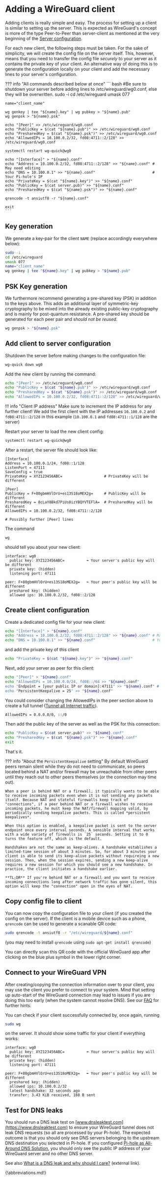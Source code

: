 # Adding a WireGuard client

Adding clients is really simple and easy. The process for setting up a client is similar to setting up the server. This is expected as WireGuard's concept is more of the type Peer-to-Peer than server-client as mentioned at the very beginning of the [Server configuration](server.md).

For each new client, the following steps must be taken. For the sake of simplicity, we will create the config file on the server itself. This, however, means that you need to transfer the config file *securely* to your server as it contains the private key of your client. An alternative way of doing this is to generate the configuration locally on your client and add the necessary lines to your server's configuration.

<!-- markdownlint-disable code-block-style -->

??? info "All commands described below at once"
    ``` bash
    #Be sure to shutdown your server before adding lines to /etc/wireguard/wg0.conf, else they will be overwritten.
    sudo -i
    cd /etc/wireguard
    umask 077

    name="client_name"

    wg genkey | tee "${name}.key" | wg pubkey > "${name}.pub"
    wg genpsk > "${name}.psk"

    echo "[Peer]" >> /etc/wireguard/wg0.conf
    echo "PublicKey = $(cat "${name}.pub")" >> /etc/wireguard/wg0.conf
    echo "PresharedKey = $(cat "${name}.psk")" >> /etc/wireguard/wg0.conf
    echo "AllowedIPs = 10.100.0.2/32, fd08:4711::2/128" >> /etc/wireguard/wg0.conf

    systemctl restart wg-quick@wg0

    echo "[Interface]" > "${name}.conf"
    echo "Address = 10.100.0.2/32, fd08:4711::2/128" >> "${name}.conf" # May need editing
    echo "DNS = 10.100.0.1" >> "${name}.conf"                          # Your Pi-hole's IP
    echo "PrivateKey = $(cat "${name}.key")" >> "${name}.conf"
    echo "PublicKey = $(cat server.pub)" >> "${name}.conf"
    echo "PresharedKey = $(cat "${name}.psk")" >> "${name}.conf"

    qrencode -t ansiutf8 -r "${name}.conf"

    exit
    ```
<!-- markdownlint-disable code-block-style -->

## Key generation

We generate a key-pair for the client `NAME` (replace accordingly everywhere below):

``` bash
sudo -i
cd /etc/wireguard
umask 077
name="client_name"
wg genkey | tee "${name}.key" | wg pubkey > "${name}.pub"
```

## PSK Key generation

We furthermore recommend generating a pre-shared key (PSK) in addition to the keys above. This adds an additional layer of symmetric-key cryptography to be mixed into the already existing public-key cryptography and is mainly for post-quantum resistance. A pre-shared key should be generated for each peer pair and *should not be reused*.

``` bash
wg genpsk > "${name}.psk"
```

## Add client to server configuration

Shutdown the server before making changes to the configuration file:

``` bash
wg-quick down wg0
```

Add the new client by running the command:

``` bash
echo "[Peer]" >> /etc/wireguard/wg0.conf
echo "PublicKey = $(cat "${name}.pub")" >> /etc/wireguard/wg0.conf
echo "PresharedKey = $(cat "${name}.psk")" >> /etc/wireguard/wg0.conf
echo "AllowedIPs = 10.100.0.2/32, fd08:4711::2/128" >> /etc/wireguard/wg0.conf
```

<!-- markdownlint-disable code-block-style -->
!!! info "Client IP address"
    Make sure to increment the IP address for any further client! We add the first client with the IP addresses `10.100.0.2` and `fd08:4711::2/128` in this example (`10.100.0.1` and `fd08:4711::1/128` are the server)
<!-- markdownlint-disable code-block-style -->

Restart your server to load the new client config:

``` bash
systemctl restart wg-quick@wg0
```

After a restart, the server file should look like:

``` plain
[Interface]
Address = 10.100.0.1/24, fd08::1/128
ListenPort = 47111
SaveConfig = true
PrivateKey = XYZ123456ABC=                   # PrivateKey will be different

[Peer]
PublicKey = F+80gbmHVlOrU+es13S18oMEX2g=     # PublicKey will be different
PresharedKey = 8cLaY8Bkd7PiUs0izYBQYVTEFlA=  # PresharedKey will be different
AllowedIPs = 10.100.0.2/32, fd08:4711::2/128

# Possibly further [Peer] lines
```

The command

``` bash
wg
```

should tell you about your new client:

``` plain
interface: wg0
  public key: XYZ123456ABC=          ⬅ Your server's public key will be different
  private key: (hidden)
  listening port: 47111

peer: F+80gbmHVlOrU+es13S18oMEX2g=   ⬅ Your peer's public key will be different
  preshared key: (hidden)
  allowed ips: 10.100.0.2/32, fd08::2/128
```

## Create client configuration

Create a dedicated config file for your new client:

``` bash
echo "[Interface]" > "${name}.conf"
echo "Address = 10.100.0.2/32, fd08:4711::2/128" >> "${name}.conf" # May need editing
echo "DNS = 10.100.0.1" >> "${name}.conf"                          # Your Pi-hole's IP
```

and add the private key of this client

``` bash
echo "PrivateKey = $(cat "${name}.key")" >> "${name}.conf"
```

Next, add your server as peer for this client:

``` bash
echo "[Peer]" > "${name}.conf"
echo "AllowedIPs = 10.100.0.0/24, fd08::/64 >> "${name}.conf"
echo "Endpoint = [your public IP or domain]:47111" >> "${name}.conf" # May need editing
echo "PersistentKeepalive = 25" >> "${name}.conf"
```

You could consider changing the AllowedIPs in the peer section above to create a full tunnel ([Tunnel all Internet traffic](route-everything.md)).

```bash
AllowedIPs = 0.0.0.0/0, ::/0
```

Then add the public key of the server as well as the PSK for this connection:

``` bash
echo "PublicKey = $(cat server.pub)" >> "${name}.conf"
echo "PresharedKey = $(cat "${name}.psk")" >> "${name}.conf"
exit
```

That's it.

<!-- markdownlint-disable code-block-style -->
??? info "About the `PersistentKeepalive` setting"
    By default WireGuard peers remain silent while they do not need to communicate, so peers located behind a NAT and/or firewall may be unreachable from other peers until they reach out to other peers themselves (or the connection may time out).

    When a peer is behind NAT or a firewall, it typically wants to be able to receive incoming packets even when it is not sending any packets itself. Because NAT and stateful firewalls keep track of "connections", if a peer behind NAT or a firewall wishes to receive incoming packets, he must keep the NAT/firewall mapping valid, by periodically sending keepalive packets. This is called *persistent keepalives*.

    When this option is enabled, a keepalive packet is sent to the server endpoint once every interval seconds. A sensible interval that works with a wide variety of firewalls is `25` seconds. Setting it to 0 turns the feature off, which is the default.

    Handshakes are not the same as keep-alives. A handshake establishes a limited-time session of about 3 minutes. So, for about 3 minutes your client is able to send its keep-alive packets without requireing a new session. Then, when the session expires, sending a new keep-alive requires a new session for which you should see a new handshake. In practice, the client initiates a handshake earlier.

    **TL;DR** If you're behind NAT or a firewall and you want to receive incoming connections long after network traffic has gone silent, this option will keep the "connection" open in the eyes of NAT.
<!-- markdownlint-disable code-block-style -->

## Copy config file to client

You can now copy the configuration file to your client (if you created the config on the server). If the client is a mobile device such as a phone, `qrencode` can be used to generate a scanable QR code:

``` bash
sudo qrencode -t ansiutf8 -r "/etc/wireguard/${name}.conf"
```

(you may need to install `qrencode` using `sudo apt-get install qrencode`)

You can directly scan this QR code with the official WireGuard app after clicking on the blue plus symbol in the lower right corner.

## Connect to your WireGuard VPN

After creating/copying the connection information over to your client, you may use the client you prefer to connect to your system. Mind that setting up auto-start of the WireGuard connection may lead to issues if you are doing this too early (when the system cannot resolve DNS). See our [FAQ](faq.md) for further hints.

You can check if your client successfully connected by, once again, running

``` bash
sudo wg
```

on the server. It should show some traffic for your client if everything works:

``` plain
interface: wg0
  public key: XYZ123456ABC=          ⬅ Your server's public key will be different
  private key: (hidden)
  listening port: 47111

peer: F+80gbmHVlOrU+es13S18oMEX2g=   ⬅ Your peer's public key will be different
  preshared key: (hidden)
  allowed ips: 10.100.0.2/32
  latest handshake: 32 seconds ago
  transfer: 3.43 KiB received, 188 B sent
```

## Test for DNS leaks

You should run a DNS leak test on [www.dnsleaktest.com](https://www.dnsleaktest.com) to ensure your WireGuard tunnel does not leak DNS requests (so all are processed by your Pi-hole). The expected outcome is that you should only see DNS servers belonging to the upstream DNS destination you selected in Pi-hole. If you configured [Pi-hole as All-Around DNS Solution](/guides/dns/unbound/), you should only see the public IP address of your WireGuard server and no other DNS server.

See also [What is a DNS leak and why should I care?](https://www.dnsleaktest.com/what-is-a-dns-leak.html) (external link).

{!abbreviations.md!}
